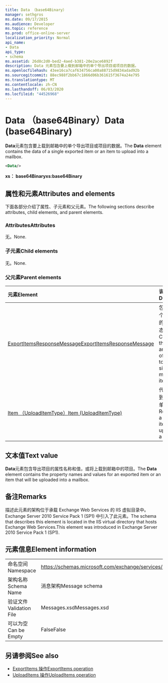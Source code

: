 ```yaml
---
title: Data （base64Binary）
manager: sethgros
ms.date: 09/17/2015
ms.audience: Developer
ms.topic: reference
ms.prod: office-online-server
localization_priority: Normal
api_name:
- Data
api_type:
- schema
ms.assetid: 26d8c2d0-bed2-4aed-b381-20e2ace6892f
description: Data 元素包含要上载到邮箱中的单个导出项目或项目的数据。
ms.openlocfilehash: 43ee16ca7caf634756ca00a88715d9834adad92b
ms.sourcegitcommit: 88ec988f2bb67c1866d06b361615f3674a24e795
ms.translationtype: MT
ms.contentlocale: zh-CN
ms.lasthandoff: 06/03/2020
ms.locfileid: "44526968"
---
```

# <a name="data-base64binary"></a><span data-ttu-id="30b45-103">Data （base64Binary）</span><span class="sxs-lookup"><span data-stu-id="30b45-103">Data (base64Binary)</span></span>

<span data-ttu-id="30b45-104">**Data**元素包含要上载到邮箱中的单个导出项目或项目的数据。</span><span class="sxs-lookup"><span data-stu-id="30b45-104">The **Data** element contains the data of a single exported item or an item to upload into a mailbox.</span></span> 
  
```XML
<Data/>
```

<span data-ttu-id="30b45-105">**xs： base64Binary**</span><span class="sxs-lookup"><span data-stu-id="30b45-105">**xs:base64Binary**</span></span>

## <a name="attributes-and-elements"></a><span data-ttu-id="30b45-106">属性和元素</span><span class="sxs-lookup"><span data-stu-id="30b45-106">Attributes and elements</span></span>

<span data-ttu-id="30b45-107">下面各部分介绍了属性、子元素和父元素。</span><span class="sxs-lookup"><span data-stu-id="30b45-107">The following sections describe attributes, child elements, and parent elements.</span></span>
  
### <a name="attributes"></a><span data-ttu-id="30b45-108">Attributes</span><span class="sxs-lookup"><span data-stu-id="30b45-108">Attributes</span></span>

<span data-ttu-id="30b45-109">无。</span><span class="sxs-lookup"><span data-stu-id="30b45-109">None.</span></span>
  
### <a name="child-elements"></a><span data-ttu-id="30b45-110">子元素</span><span class="sxs-lookup"><span data-stu-id="30b45-110">Child elements</span></span>

<span data-ttu-id="30b45-111">无。</span><span class="sxs-lookup"><span data-stu-id="30b45-111">None.</span></span>
  
### <a name="parent-elements"></a><span data-ttu-id="30b45-112">父元素</span><span class="sxs-lookup"><span data-stu-id="30b45-112">Parent elements</span></span>

|<span data-ttu-id="30b45-113">**元素**</span><span class="sxs-lookup"><span data-stu-id="30b45-113">**Element**</span></span>|<span data-ttu-id="30b45-114">**说明**</span><span class="sxs-lookup"><span data-stu-id="30b45-114">**Description**</span></span>|
|:-----|:-----|
|[<span data-ttu-id="30b45-115">ExportItemsResponseMessage</span><span class="sxs-lookup"><span data-stu-id="30b45-115">ExportItemsResponseMessage</span></span>](exportitemsresponsemessage.md) <br/> |<span data-ttu-id="30b45-116">包含导出单个邮箱项目的请求的状态和结果。</span><span class="sxs-lookup"><span data-stu-id="30b45-116">Contains the status and results of a request to export a single mailbox item.</span></span>  <br/> |
|[<span data-ttu-id="30b45-117">Item （UploadItemType）</span><span class="sxs-lookup"><span data-stu-id="30b45-117">Item (UploadItemType)</span></span>](item-uploaditemtype.md) <br/> |<span data-ttu-id="30b45-118">代表要上传到邮箱中的单个项目。</span><span class="sxs-lookup"><span data-stu-id="30b45-118">Represents a single item to upload into a mailbox.</span></span>  <br/> |
   
## <a name="text-value"></a><span data-ttu-id="30b45-119">文本值</span><span class="sxs-lookup"><span data-stu-id="30b45-119">Text value</span></span>

<span data-ttu-id="30b45-120">**Data**元素包含导出项目的属性名称和值，或将上载到邮箱中的项目。</span><span class="sxs-lookup"><span data-stu-id="30b45-120">The **Data** element contains the property names and values for an exported item or an item that will be uploaded into a mailbox.</span></span> 
  
## <a name="remarks"></a><span data-ttu-id="30b45-121">备注</span><span class="sxs-lookup"><span data-stu-id="30b45-121">Remarks</span></span>

<span data-ttu-id="30b45-122">描述此元素的架构位于承载 Exchange Web Services 的 IIS 虚拟目录中。Exchange Server 2010 Service Pack 1 (SP1) 中引入了此元素。</span><span class="sxs-lookup"><span data-stu-id="30b45-122">The schema that describes this element is located in the IIS virtual directory that hosts Exchange Web Services.This element was introduced in Exchange Server 2010 Service Pack 1 (SP1).</span></span>
  
## <a name="element-information"></a><span data-ttu-id="30b45-123">元素信息</span><span class="sxs-lookup"><span data-stu-id="30b45-123">Element information</span></span>

|||
|:-----|:-----|
|<span data-ttu-id="30b45-124">命名空间</span><span class="sxs-lookup"><span data-stu-id="30b45-124">Namespace</span></span>  <br/> |https://schemas.microsoft.com/exchange/services/2006/messages  <br/> |
|<span data-ttu-id="30b45-125">架构名称</span><span class="sxs-lookup"><span data-stu-id="30b45-125">Schema Name</span></span>  <br/> |<span data-ttu-id="30b45-126">消息架构</span><span class="sxs-lookup"><span data-stu-id="30b45-126">Message schema</span></span>  <br/> |
|<span data-ttu-id="30b45-127">验证文件</span><span class="sxs-lookup"><span data-stu-id="30b45-127">Validation File</span></span>  <br/> |<span data-ttu-id="30b45-128">Messages.xsd</span><span class="sxs-lookup"><span data-stu-id="30b45-128">Messages.xsd</span></span>  <br/> |
|<span data-ttu-id="30b45-129">可以为空</span><span class="sxs-lookup"><span data-stu-id="30b45-129">Can be Empty</span></span>  <br/> |<span data-ttu-id="30b45-130">False</span><span class="sxs-lookup"><span data-stu-id="30b45-130">False</span></span>  <br/> |
   
## <a name="see-also"></a><span data-ttu-id="30b45-131">另请参阅</span><span class="sxs-lookup"><span data-stu-id="30b45-131">See also</span></span>

- [<span data-ttu-id="30b45-132">ExportItems 操作</span><span class="sxs-lookup"><span data-stu-id="30b45-132">ExportItems operation</span></span>](exportitems-operation.md)
- [<span data-ttu-id="30b45-133">UploadItems 操作</span><span class="sxs-lookup"><span data-stu-id="30b45-133">UploadItems operation</span></span>](uploaditems-operation.md)

